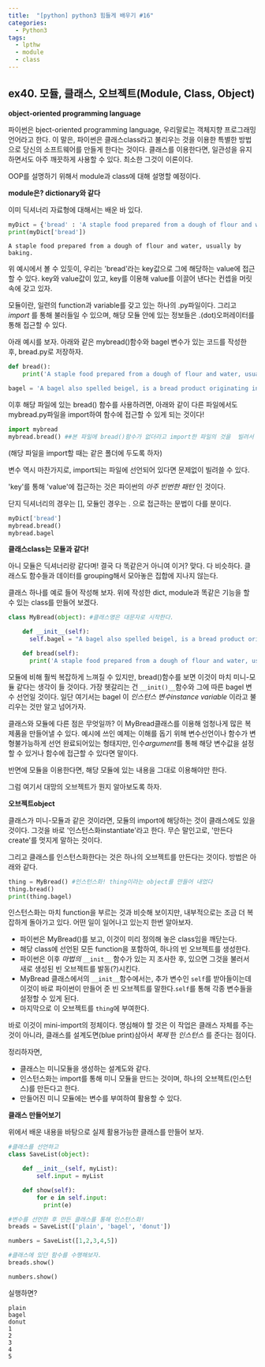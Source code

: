 ```yaml
---
title:  "[python] python3 힘들게 배우기 #16"
categories:
  - Python3
tags:
  - lpthw
  - module
  - class
---
```



## ex40. 모듈, 클래스, 오브젝트(Module, Class, Object)

**object-oriented programming language**

파이썬은 bject-oriented programming language, 우리말로는 객체지향 프로그래밍 언어라고 한다. 이 말은, 파이썬은 클래스class라고 불리우는 것을 이용한 특별한 방법으로 당신의 소프트웨어를 만들게 한다는 것이다. 클래스를 이용한다면, 일관성을 유지하면서도 아주 깨끗하게 사용할 수 있다. 최소한 그것이 이론이다.

OOP를 설명하기 위해서 module과 class에 대해 설명할 예정이다.

**module은? dictionary와 같다**

이미 딕셔너리 자료형에 대해서는 배운 바 있다.

```python
myDict = {'bread' : 'A staple food prepared from a dough of flour and water, usually by baking.'}
print(myDict['bread'])
```
```
A staple food prepared from a dough of flour and water, usually by baking.
```


위 예시에서 볼 수 있듯이, 우리는 'bread'라는 key값으로 그에 해당하는 value에 접근할 수 있다. key와 value값이 있고, key를 이용해 value를 이끌어 낸다는 컨셉을 머릿속에 갖고 있자.

모듈이란, 일련의 function과 variable를 갖고 있는 하나의  .py파일이다. 그리고 *import* 를 통해 불러들일 수 있으며, 해당 모듈 안에 있는 정보들은 .(dot)오퍼레이터를 통해 접근할 수 있다.

아래 예시를 보자. 아래와 같은 mybread()함수와 bagel 변수가 있는 코드를 작성한 후, bread.py로 저장하자.

```python
def bread():
    print('A staple food prepared from a dough of flour and water, usually by baking.')

bagel = 'A bagel also spelled beigel, is a bread product originating in the Jewish communities of Poland.'
```

이후 해당 파일에 있는 bread() 함수를 사용하려면, 아래와 같이 다른 파일에서도 mybread.py파일을 import하여 함수에 접근할 수 있게 되는 것이다!

```python
import mybread
mybread.bread() ##본 파일에 bread()함수가 없더라고 import한 파일의 것을  빌려서 이용가능하다.
```

(해당 파일을 import할 때는 같은 폴더에 두도록 하자)

변수 역시 마찬가지로, import되는 파일에 선언되어 있다면 문제없이 빌려쓸 수 있다.


'key'를 통해 'value'에 접근하는 것은 파이썬의 *아주 빈번한 패턴* 인 것이다.

단지 딕셔너리의 경우는 [], 모듈인 경우는 . 으로 접근하는 문법이 다를 분이다.

```python
myDict['bread']
mybread.bread()
mybread.bagel
````


**클래스class는 모듈과 같다!**

아니 모듈은 딕셔너리랑 같다며! 결국 다 똑같은거 아니여 이거?
맞다. 다 비슷하다. 클래스도 함수들과 데이터를 grouping해서 모아놓은 집합에 지나지 않는다.

클래스 하나를 예로 들어 작성해 보자. 위에 작성한 dict, module과 똑같은 기능을 할 수 있는 class를 만들어 보겠다.

```python
class MyBread(object): #클래스명은 대문자로 시작한다.

    def __init__(self):
      self.bagel = "A bagel also spelled beigel, is a bread product originating in the Jewish communities of Poland."

    def bread(self):
      print('A staple food prepared from a dough of flour and water, usually by baking.')
```

모듈에 비해 훨씩 복잡하게 느껴질 수 있지만, bread()함수를 보면 이것이 마치 미니-모듈 같다는 생각이 들 것이다. 가장 헷갈리는 건 `__init()__`함수와 그에 따른 bagel 변수 선언일 것이다. 일단 여기서는 bagel 이 *인스턴스 변수instance variable* 이라고 불리우는 것만 알고 넘어가자.

클래스와 모듈에 다른 점은 무엇일까? 이 MyBread클래스를 이용해 엄청나게 많은 복제품을 만들어낼 수 있다. 예시에 쓰인 예제는 이해를 돕기 위해 변수선언이나 함수가 변형불가능하게 선언 완료되어있는 형태지만, 인수*argument*를 통해 해당 변수값을 설정할 수 있거나 함수에 접근할 수 있다면 말이다.

반면에 모듈을 이용한다면, 해당 모듈에 있는 내용을 그대로 이용해야만 한다.

그럼 여기서 대망의 오브젝트가 뭔지 알아보도록 하자.

**오브젝트object**

클래스가 미니-모듈과 같은 것이라면, 모듈의 import에 해당하는 것이 클래스에도 있을 것이다. 그것을 바로 '인스턴스화instantiate'라고 한다. 무슨 말인고로, '만든다create'를 멋지게 말하는 것이다.

그리고 클래스를 인스턴스화한다는 것은 하나의 오브젝트를 만든다는 것이다. 방법은 아래와 같다.

```Python
thing = MyBread() #인스턴스화! thing이라는 object를 만들어 내었다
thing.bread()
print(thing.bagel)
```

인스턴스화는 마치 function을 부르는 것과 비슷해 보이지만, 내부적으로는 조금 더 복잡하게 돌아가고 있다. 어떤 일이 일어나고 있는지 한번 알아보자.

- 파이썬은 MyBread()를 보고, 이것이 미리 정의해 놓은 class임을 깨닫는다.
- 해당 class에 선언된 모든 function을 포함하여, 하나의 빈 오브젝트를 생성한다.
- 파이썬은 이후 *마법의* `__init__` 함수가 있는 지 조사한 후, 있으면 그것을 불러서 새로 생성된 빈 오브젝트를 발동(?)시킨다.
- MyBread 클래스에서의 `__init__`함수에서는, 추가 변수인 `self`를 받아들이는데 이것이 바로 파이썬이 만들어 준 빈 오브젝트를 말한다.`self`를 통해 각종 변수들을 설정할 수 있게 된다.
- 마지막으로 이 오브젝트를 `thing`에 부여한다.

바로 이것이 mini-import의 정체이다. 명심해야 할 것은 이 작업은 클래스 자체를 주는 것이 아니라, 클래스를 설계도면(blue print)삼아서 *복제* 한 *인스턴스* 를 준다는 점이다.

정리하자면,

- 클래스는 미니모듈을 생성하는 설계도와 같다.
- 인스턴스화는 import를 통해 미니 모듈을 만드는 것이며, 하나의 오브젝트(인스턴스)를 만든다고 한다.
- 만들어진 미니 모듈에는 변수를 부여하여 활용할 수 있다.


**클래스 만들어보기**

위에서 배운 내용을 바탕으로 실제 활용가능한 클래스를 만들어 보자.

```python
#클래스를 선언하고
class SaveList(object):

    def __init__(self, myList):
        self.input = myList

    def show(self):
        for e in self.input:
          print(e)

#변수를 선언한 후 만든 클래스를 통해 인스턴스화!
breads = SaveList(['plain', 'bagel', 'donut'])

numbers = SaveList([1,2,3,4,5])

#클래스에 있던 함수를 수행해보자.
breads.show()

numbers.show()
```

실행하면?

```
plain
bagel
donut
1
2
3
4
5
```
